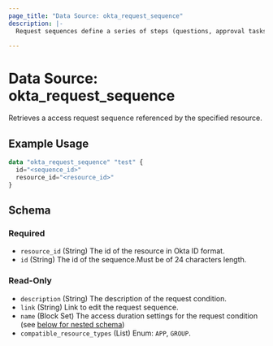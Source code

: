 ```yaml
---
page_title: "Data Source: okta_request_sequence"
description: |-
  Request sequences define a series of steps (questions, approval tasks, and custom tasks) that must be completed for a requester to gain access.

---
```


# Data Source: okta_request_sequence

Retrieves a access request sequence referenced by the specified resource.

## Example Usage

```terraform
data "okta_request_sequence" "test" {
  id="<sequence_id>"
  resource_id="<resource_id>"
}
```

<!-- schema generated by tfplugindocs -->
## Schema

### Required

- `resource_id` (String) The id of the resource in Okta ID format.
- `id` (String) The id of the sequence.Must be of 24 characters length.

### Read-Only

- `description` (String) The description of the request condition.
- `link` (String) Link to edit the request sequence.
- `name` (Block Set) The access duration settings for the request condition (see [below for nested schema](#nestedblock--access_duration_settings))
- `compatible_resource_types` (List) Enum: `APP`, `GROUP`.